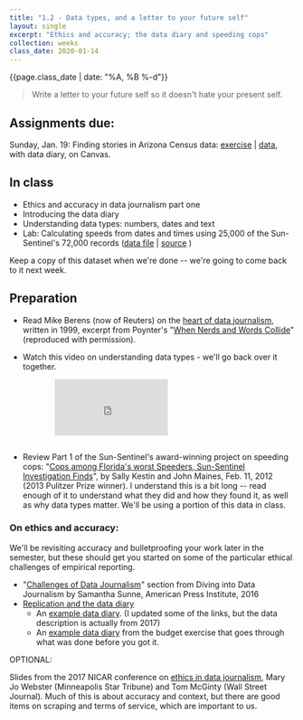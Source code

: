 ```yaml
---
title: "1.2 - Data types, and a letter to your future self"
layout: single
excerpt: "Ethics and accuracy; the data diary and speeding cops"
collection: weeks
class_date: 2020-01-14
---
```


{{page.class_date | date: "%A, %B %-d"}}

> Write a letter to your future self so it doesn't hate your present self.

## Assignments due:

Sunday, Jan. 19: Finding stories in Arizona Census data: [exercise]() \| [data](), with data diary, on Canvas.

## In class

* Ethics and accuracy in data journalism part one
* Introducing the data diary
* Understanding data types: numbers, dates and text
* Lab: Calculating speeds from dates and times using 25,000 of the Sun-Sentinel's 72,000 records ([data file]({{site.cdocs}}/assets/data/xlexamples/cops-transponders.xlsx) \| [source](http://databases.sun-sentinel.com/news/broward/ftlaudCopSpeeds/ftlaudCopSpeeds_list.php) )

Keep a copy of this dataset when we're done -- we're going to come back to it next week.

## Preparation

* Read Mike Berens (now of Reuters) on the [heart of data journalism]({{site.cdocs}}/assets/docs/berens_nerds_words.pdf), written in 1999, excerpt from Poynter's "[When Nerds and Words Collide](https://www.dropbox.com/s/qw60af018wh1bkf/nerds-and-words.pdf?dl=0)" (reproduced with permission).

* Watch this video on understanding data types - we'll go back over it together.

<iframe width="200" height="100" src="https://www.youtube.com/embed/AiYLwi-XNck" frameborder="0" allow="accelerometer; autoplay; encrypted-media; gyroscope; picture-in-picture" allowfullscreen style="margin-left:5rem;margin-bottom:15px;"></iframe>

* Review Part 1 of the Sun-Sentinel's award-winning project on speeding cops: "[Cops among Florida's worst Speeders, Sun-Sentinel Investigation Finds](https://www.sun-sentinel.com/local/fl-speeding-cops-20120211-story.html)", by Sally Kestin and John Maines, Feb. 11, 2012 (2013 Pulitzer Prize winner). I understand this is a bit long -- read enough of it to understand what they did and how they found it, as well as why data types matter. We'll be using a portion of this data in class.

### On ethics and accuracy:

We'll be revisiting accuracy and bulletproofing your work later in the semester, but these should get you started on some of the particular ethical challenges of empirical reporting.

* "[Challenges of Data Journalism](https://www.americanpressinstitute.org/publications/reports/strategy-studies/data-journalism/single-page/#challenges-of-data-journalism)" section from Diving into Data Journalism by Samantha Sunne, American Press Institute, 2016
* [Replication and the data diary]({{site.cdocs}}/general/04-data-diary)
    * An [example data diary](https://docs.google.com/document/d/1EzjZYKmr8u5QIIDEmVKCtyzlzie06VMyFRa2RRqmiT0/edit?usp=sharing). (I updated some of the links, but the data description is actually from 2017)
    * An [example data diary]({{site.cdocs}}/assets/docs/xl-mathreview-datadiary) from the budget exercise that goes through what was done before you got it.

OPTIONAL:

Slides from the 2017 NICAR conference on [ethics in data journalism](https://docs.google.com/presentation/d/1fuGLuCeU84pk1u-ByncKAr-YUC9-0itlYuHf-dUiMY4/), Mary Jo Webster (Minneapolis Star Tribune) and Tom McGinty (Wall Street Journal). Much of this is about accuracy and context, but there are good items on scraping and terms of service, which are important to us.
